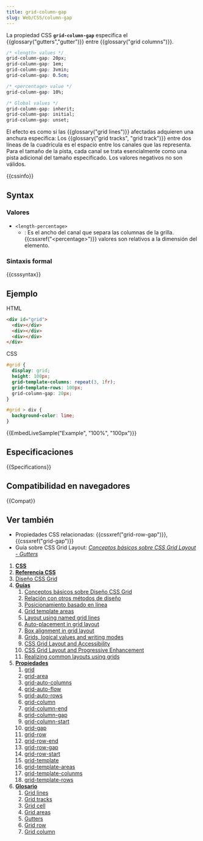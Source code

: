 ```yaml
---
title: grid-column-gap
slug: Web/CSS/column-gap
---
```


La propiedad CSS **`grid-column-gap`** especifica el {{glossary("gutters","gutter")}} entre {{glossary("grid columns")}}.

```css
/* <length> values */
grid-column-gap: 20px;
grid-column-gap: 1em;
grid-column-gap: 3vmin;
grid-column-gap: 0.5cm;

/* <percentage> value */
grid-column-gap: 10%;

/* Global values */
grid-column-gap: inherit;
grid-column-gap: initial;
grid-column-gap: unset;
```

El efecto es como si las {{glossary("grid lines")}} afectadas adquieren una anchura específica: Los {{glossary("grid tracks", "grid track")}} entre dos líneas de la cuadrícula es el espacio entre los canales que las representa. Para el tamaño de la pista, cada canal se trata esencialmente como una pista adicional del tamaño especificado. Los valores negativos no son válidos.

{{cssinfo}}

## Syntax

### Valores

- `<length-percentage>`
  - : Es el ancho del canal que separa las columnas de la grilla. {{cssxref("&lt;percentage&gt;")}} valores son relativos a la dimensión del elemento.

### Sintaxis formal

{{csssyntax}}

## Ejemplo

HTML

```html
<div id="grid">
  <div></div>
  <div></div>
  <div></div>
</div>
```

CSS

```css
#grid {
  display: grid;
  height: 100px;
  grid-template-columns: repeat(3, 1fr);
  grid-template-rows: 100px;
  grid-column-gap: 20px;
}

#grid > div {
  background-color: lime;
}
```

{{EmbedLiveSample("Example", "100%", "100px")}}

## Especificaciones

{{Specifications}}

## Compatibilidad en navegadores

{{Compat}}

## Ver también

- Propiedades CSS relacionadas: {{cssxref("grid-row-gap")}}, {{cssxref("grid-gap")}}
- Guía sobre CSS Grid Layout: _[Conceptos básicos sobre CSS Grid Layout - Gutters](/es/docs/Web/CSS/CSS_grid_layout/Basic_concepts_of_grid_layout#gutters)_

<section id="Quick_links">
<ol>
 <li><a href="/es/docs/Web/CSS"><strong>CSS</strong></a></li>
 <li><strong> <a href="/es/docs/Web/CSS/Reference">Referencia CSS</a></strong></li>
 <li><a href="/es/docs/Web/CSS/CSS_Grid_Layout">Diseño CSS Grid</a></li>
 <li data-default-state="open"><a href="#"><strong>Guías</strong></a>
  <ol>
   <li><a href="/es/docs/Web/CSS/CSS_Grid_Layout/Basic_Concepts_of_Grid_Layout">Conceptos básicos sobre Diseño CSS Grid </a></li>
   <li><a href="/es/docs/Web/CSS/CSS_Grid_Layout/Relationship_of_Grid_Layout">Relación con otros métodos de diseño</a></li>
   <li><a href="/es/docs/Web/CSS/CSS_Grid_Layout/Line-based_Placement_with_CSS_Grid">Posicionamiento basado en línea</a></li>
   <li><a href="/es/docs/Web/CSS/CSS_Grid_Layout/Grid_Template_Areas">Grid template areas</a></li>
   <li><a href="/es/docs/Web/CSS/CSS_Grid_Layout/Layout_using_Named_Grid_Lines">Layout using named grid lines</a></li>
   <li><a href="/es/docs/Web/CSS/CSS_Grid_Layout/Auto-placement_in_CSS_Grid_Layout">Auto-placement in grid layout</a></li>
   <li><a href="/es/docs/Web/CSS/CSS_Grid_Layout/Box_Alignment_in_CSS_Grid_Layout">Box alignment in grid layout</a></li>
   <li><a href="/es/docs/Web/CSS/CSS_Grid_Layout/CSS_Grid,_Logical_Values_and_Writing_Modes">Grids, logical values and writing modes</a></li>
   <li><a href="/es/docs/Web/CSS/CSS_Grid_Layout/CSS_Grid_Layout_and_Accessibility">CSS Grid Layout and Accessibility</a></li>
   <li><a href="/es/docs/Web/CSS/CSS_Grid_Layout/CSS_Grid_and_Progressive_Enhancement">CSS Grid Layout and Progressive Enhancement</a></li>
   <li><a href="/es/docs/Web/CSS/CSS_Grid_Layout/Realizing_common_layouts_using_CSS_Grid_Layout">Realizing common layouts using grids</a></li>
  </ol>
 </li>
 <li data-default-state="open"><a href="#"><strong>Propiedades</strong></a>
  <ol>
   <li><a href="/es/docs/Web/CSS/grid">grid</a></li>
   <li><a href="/es/docs/Web/CSS/grid-area">grid-area</a></li>
   <li><a href="/es/docs/Web/CSS/grid-auto-columns">grid-auto-columns</a></li>
   <li><a href="/es/docs/Web/CSS/grid-auto-flow">grid-auto-flow</a></li>
   <li><a href="/es/docs/Web/CSS/grid-auto-rows">grid-auto-rows</a></li>
   <li><a href="/es/docs/Web/CSS/grid-column">grid-column</a></li>
   <li><a href="/es/docs/Web/CSS/grid-column-end">grid-column-end</a></li>
   <li><a href="/es/docs/Web/CSS/grid-column-gap">grid-column-gap</a></li>
   <li><a href="/es/docs/Web/CSS/grid-column-start">grid-column-start</a></li>
   <li><a href="/es/docs/Web/CSS/grid-gap">grid-gap</a></li>
   <li><a href="/es/docs/Web/CSS/grid-row">grid-row</a></li>
   <li><a href="/es/docs/Web/CSS/grid-row-end">grid-row-end</a></li>
   <li><a href="/es/docs/Web/CSS/grid-row-gap">grid-row-gap</a></li>
   <li><a href="/es/docs/Web/CSS/grid-row-start">grid-row-start</a></li>
   <li><a href="/es/docs/Web/CSS/grid-template">grid-template</a></li>
   <li><a href="/es/docs/Web/CSS/grid-template-areas">grid-template-areas</a></li>
   <li><a href="/es/docs/Web/CSS/grid-template-columns">grid-template-colunms</a></li>
   <li><a href="/es/docs/Web/CSS/grid-template-rows">grid-template-rows</a></li>
  </ol>
 </li>
 <li data-default-state="open"><a href="#"><strong>Glosario</strong></a>
  <ol>
   <li><a href="/es/docs/Glossary/Grid_lines">Grid lines</a></li>
   <li><a href="/es/docs/Glossary/Grid_tracks">Grid tracks</a></li>
   <li><a href="/es/docs/Glossary/Grid_cell">Grid cell</a></li>
   <li><a href="/es/docs/Glossary/Grid_areas">Grid areas</a></li>
   <li><a href="/es/docs/Glossary/Gutters">Gutters</a></li>
   <li><a href="/es/docs/Glossary/Grid_rows">Grid row</a></li>
   <li><a href="/es/docs/Glossary/Grid_column">Grid column</a></li>
  </ol>
 </li>
</ol>
</section>
